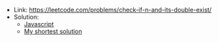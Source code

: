 - Link: https://leetcode.com/problems/check-if-n-and-its-double-exist/
- Solution:
  - [Javascript](index.js)
  - [My shortest solution](shortest.js)
  <!-- - [Typescript](index.ts) -->